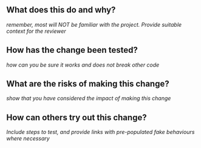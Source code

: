 ## What does this do and why?

*remember, most will NOT be familiar with the project. Provide suitable context for the reviewer*



## How has the change been tested?

*how can you be sure it works and does not break other code*



## What are the risks of making this change?

*show that you have considered the impact of making this change*



## How can others try out this change?

*Include steps to test, and provide links with pre-populated fake behaviours where necessary*
